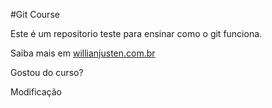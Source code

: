 #Git Course

Este é um repositorio teste para ensinar como o git funciona.

Saiba mais em [willianjusten.com.br](http://willianjusten.com.br)

Gostou do curso?

Modificação
